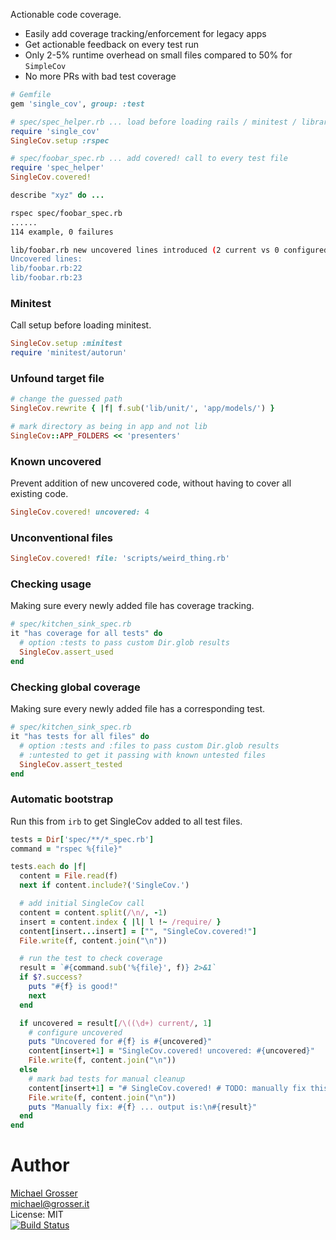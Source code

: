 Actionable code coverage.

 - Easily add coverage tracking/enforcement for legacy apps
 - Get actionable feedback on every test run
 - Only 2-5% runtime overhead on small files compared to 50% for `SimpleCov`
 - No more PRs with bad test coverage

```Ruby
# Gemfile
gem 'single_cov', group: :test

# spec/spec_helper.rb ... load before loading rails / minitest / libraries
require 'single_cov'
SingleCov.setup :rspec

# spec/foobar_spec.rb ... add covered! call to every test file
require 'spec_helper'
SingleCov.covered!

describe "xyz" do ...
```

```Bash
rspec spec/foobar_spec.rb
......
114 example, 0 failures

lib/foobar.rb new uncovered lines introduced (2 current vs 0 configured)",
Uncovered lines:
lib/foobar.rb:22
lib/foobar.rb:23
```

### Minitest

Call setup before loading minitest.

```Ruby
SingleCov.setup :minitest
require 'minitest/autorun'
```

### Unfound target file

```Ruby
# change the guessed path
SingleCov.rewrite { |f| f.sub('lib/unit/', 'app/models/') }

# mark directory as being in app and not lib
SingleCov::APP_FOLDERS << 'presenters'
```

### Known uncovered

Prevent addition of new uncovered code, without having to cover all existing code.

```Ruby
SingleCov.covered! uncovered: 4
```

### Unconventional files

```Ruby
SingleCov.covered! file: 'scripts/weird_thing.rb'
```

### Checking usage

Making sure every newly added file has coverage tracking.

```Ruby
# spec/kitchen_sink_spec.rb
it "has coverage for all tests" do
  # option :tests to pass custom Dir.glob results
  SingleCov.assert_used
end
```

### Checking global coverage

Making sure every newly added file has a corresponding test.

```Ruby
# spec/kitchen_sink_spec.rb
it "has tests for all files" do
  # option :tests and :files to pass custom Dir.glob results
  # :untested to get it passing with known untested files
  SingleCov.assert_tested
end
```

### Automatic bootstrap

Run this from `irb` to get SingleCov added to all test files.

```Ruby
tests = Dir['spec/**/*_spec.rb']
command = "rspec %{file}"

tests.each do |f|
  content = File.read(f)
  next if content.include?('SingleCov.')

  # add initial SingleCov call
  content = content.split(/\n/, -1)
  insert = content.index { |l| l !~ /require/ }
  content[insert...insert] = ["", "SingleCov.covered!"]
  File.write(f, content.join("\n"))

  # run the test to check coverage
  result = `#{command.sub('%{file}', f)} 2>&1`
  if $?.success?
    puts "#{f} is good!"
    next
  end

  if uncovered = result[/\((\d+) current/, 1]
    # configure uncovered
    puts "Uncovered for #{f} is #{uncovered}"
    content[insert+1] = "SingleCov.covered! uncovered: #{uncovered}"
    File.write(f, content.join("\n"))
  else
    # mark bad tests for manual cleanup
    content[insert+1] = "# SingleCov.covered! # TODO: manually fix this"
    File.write(f, content.join("\n"))
    puts "Manually fix: #{f} ... output is:\n#{result}"
  end
end
```

Author
======
[Michael Grosser](http://grosser.it)<br/>
michael@grosser.it<br/>
License: MIT<br/>
[![Build Status](https://travis-ci.org/grosser/single_cov.png)](https://travis-ci.org/grosser/single_cov)
